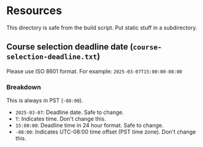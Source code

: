 # Resources
This directory is safe from the build script. Put static stuff in a subdirectory.

## Course selection deadline date (`course-selection-deadline.txt`)
Please use ISO 8601 format. For example: `2025-03-07T15:00:00-08:00`

### Breakdown
This is always in PST (`-08:00`).
- `2025-03-07`: Deadline date. Safe to change.
- `T`: Indicates time. Don't change this.
- `15:00:00`: Deadline time in 24 hour format. Safe to change.
- `-08:00`: Indicates UTC-08:00 time offset (PST time zone). Don't change this.
